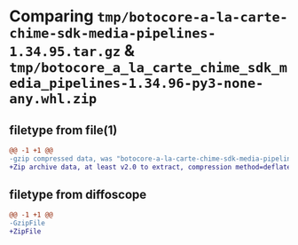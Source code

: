 # Comparing `tmp/botocore-a-la-carte-chime-sdk-media-pipelines-1.34.95.tar.gz` & `tmp/botocore_a_la_carte_chime_sdk_media_pipelines-1.34.96-py3-none-any.whl.zip`

## filetype from file(1)

```diff
@@ -1 +1 @@
-gzip compressed data, was "botocore-a-la-carte-chime-sdk-media-pipelines-1.34.95.tar", last modified: Wed May  1 01:06:18 2024, max compression
+Zip archive data, at least v2.0 to extract, compression method=deflate
```

## filetype from diffoscope

```diff
@@ -1 +1 @@
-GzipFile
+ZipFile
```

